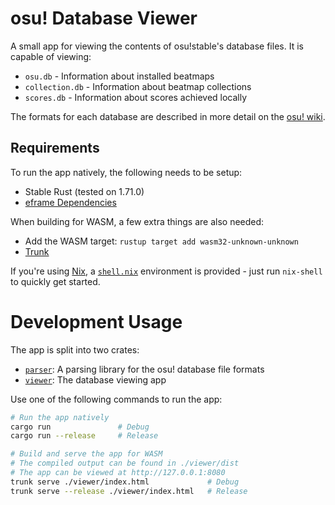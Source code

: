 # osu! Database Viewer

A small app for viewing the contents of osu!stable's database files. It is capable of viewing:

- `osu.db` - Information about installed beatmaps
- `collection.db` - Information about beatmap collections
- `scores.db` - Information about scores achieved locally

The formats for each database are described in more detail on the [osu! wiki](https://github.com/ppy/osu/wiki/Legacy-database-file-structure).

## Requirements

To run the app natively, the following needs to be setup:

- Stable Rust (tested on 1.71.0)
- [eframe Dependencies](https://github.com/emilk/eframe_template#testing-locally)

When building for WASM, a few extra things are also needed:

- Add the WASM target: `rustup target add wasm32-unknown-unknown`
- [Trunk](https://trunkrs.dev/)

If you're using [Nix](https://nixos.org/), a [`shell.nix`](./shell.nix) environment is provided - just run `nix-shell` to quickly get started.

# Development Usage

The app is split into two crates:

- [`parser`](./parser): A parsing library for the osu! database file formats
- [`viewer`](./viewer): The database viewing app

Use one of the following commands to run the app:

```bash
# Run the app natively
cargo run               # Debug
cargo run --release     # Release

# Build and serve the app for WASM
# The compiled output can be found in ./viewer/dist
# The app can be viewed at http://127.0.0.1:8080
trunk serve ./viewer/index.html             # Debug
trunk serve --release ./viewer/index.html   # Release
```
